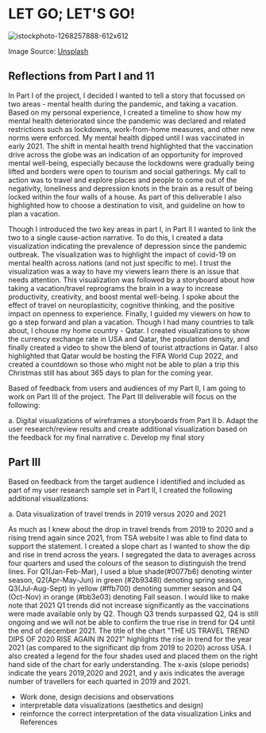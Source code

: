 # **LET GO; LET'S GO!**

![istockphoto-1268257888-612x612](https://user-images.githubusercontent.com/92896969/143535346-61d0b524-443a-4ccf-abe7-9c5916cc1891.jpg)

Image Source: [Unsplash](https://www.istockphoto.com/photo/travel-safe-during-the-coronavirus-pandemic-airplane-model-with-face-mask-on-blue-gm1268257888-372230384)

## Reflections from Part I and 11
 
In Part I of the project, I decided I wanted to tell a story that focussed on two areas - mental health during the pandemic, and taking a vacation. Based on my personal experience, I created a timeline to show how my mental health deteriorated since the pandemic was declared and related restrictions such as lockdowns, work-from-home measures, and other new norms were enforced. My mental health dipped until I was vaccinated in early 2021. The shift in mental health trend highlighted that the vaccination drive across the globe was an indication of an opportunity for improved mental well-being, especially because the lockdowns were gradually being lifted and borders were open to tourism and social gatherings. My call to action was to travel and explore places and people to come out of the negativity, loneliness and depression knots in the brain as a result of being locked within the four walls of a house. As part of this deliverable I also highlighted how to choose a destination to visit, and guideline on how to plan a vacation. 

Though I introduced the two key areas in part I, in Part II I wanted to link the two to a single cause-action narrative. To do this, I created a data visualization indicating the prevalence of depression since the pandemic outbreak. The visualization was to highlight the impact of covid-19 on mental health across nations (and not just specific to me). I trust the visualization was a way to have my viewers learn there is an issue that needs attention. This visualization was followed by a storyboard about how taking a vacation/travel reprograms the brain in a way to increase productivity, creativity, and boost mental well-being. I spoke about the effect of travel on neuroplasticity, cognitive thinking, and the positive impact on openness to experience. Finally, I guided my viewers on how to go a step forward and plan a vacation. Though I had many countries to talk about, I chouse my home country - Qatar. I created visualizations to show the currency exchange rate in USA and Qatar, the population density, and finally created a video to show the blend of tourist attractions in Qatar. I also highlighted that Qatar would be hosting the FIFA World Cup 2022, and created a countdown so those who might not be able to plan a trip this Christmas still has about 365 days to plan for the coming year. 

Based of feedback from users and audiences of my Part II, I am going to work on Part III of the project. The Part III deliverable will focus on the following:

a. Digital visualizations of wireframes a storyboards from Part II 
b. Adapt the user research/review results and create additional visualization based on the feedback for my final narrative
c. Develop my final story

## Part III 

Based on feedback from the target audience I identified and included as part of my user research sample set in Part II, I created the following additional visualizations:

a. Data visualization of travel trends in 2019 versus 2020 and 2021

<div class="flourish-embed flourish-slope" data-src="visualisation/7941541"><script src="https://public.flourish.studio/resources/embed.js"></script></div>

As much as I knew about the drop in travel trends from 2019 to 2020 and a rising trend again since 2021, from TSA website I was able to find data to support the statement. I created a slope chart as I wanted to show the dip and rise in trend across the years. I segregated the data to averages across four quarters and used the colours of the season to distinguish the trend lines. For Q1(Jan-Feb-Mar), I used a blue shade(#0077b6) denoting winter season, Q2(Apr-May-Jun) in green (#2b9348I) denoting spring season, Q3(Jul-Aug-Sept) in yellow (#ffb700) denoting summer season and Q4 (Oct-Nov) in orange (#bb3e03) denoting Fall season. I would like to make note that 2021 Q1 trends did not increase significantly as the vaccinations were made available only by Q2. Though Q3 trends surpassed Q2, Q4 is still ongoing and we will not be able to confirm the true rise in trend for Q4 until the end of december 2021. The title of the chart "THE US TRAVEL TREND DIPS OF 2020 RISE AGAIN IN 2021" highlights the rise in trend for the year 2021 (as compared to the significant dip from 2019 to 2020) across USA. I also created a legend for the four shades used and placed them on the right hand side of the chart for early understanding. The x-axis (slope periods) indicate the years 2019,2020 and 2021, and y axis indicates the average number of travellers for each quarted in 2019 and 2021.


- Work done, design decisions and observations
- interpretable data visualizations (aesthetics and design)
- reinfornce the correct interpretation of the data visualization
Links and References
